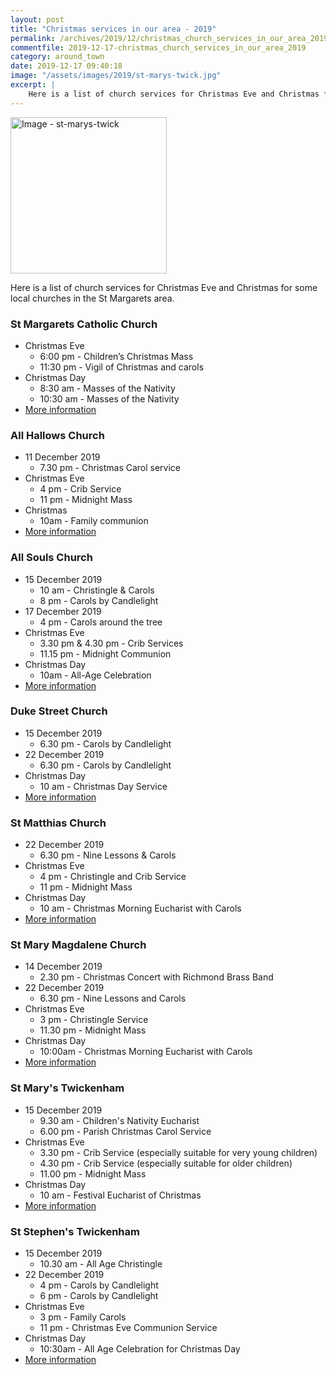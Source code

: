 ```yaml
---
layout: post
title: "Christmas services in our area - 2019"
permalink: /archives/2019/12/christmas_church_services_in_our_area_2019.html
commentfile: 2019-12-17-christmas_church_services_in_our_area_2019
category: around_town
date: 2019-12-17 09:40:18
image: "/assets/images/2019/st-marys-twick.jpg"
excerpt: |
    Here is a list of church services for Christmas Eve and Christmas for some local churches in the St Margarets area.
---
```


<a href="/assets/images/2019/st-marys-twick.jpg" title="Click for a larger image"><img src="/assets/images/2019/st-marys-twick-thumb.jpg" width="250" alt="Image - st-marys-twick"  class="photo right"/></a>


Here is a list of church services for Christmas Eve and Christmas for some local churches in the St Margarets area.

### St Margarets Catholic Church

-  Christmas Eve
    - 6:00 pm - Children’s Christmas Mass
    - 11:30 pm - Vigil of Christmas and carols
-  Christmas Day
    - 8:30 am - Masses of the Nativity
    - 10:30 am - Masses of the Nativity
-   [More information](http://stmargarets-church.co.uk/)

### All Hallows Church

-   11 December 2019
    -   7.30 pm - Christmas Carol service
-   Christmas Eve
    -   4 pm - Crib Service
    -   11 pm - Midnight Mass
-  Christmas
    - 10am - Family communion
-   [More information](https://allhallows-twick.kw01.net/)

### All Souls Church

-   15 December 2019
    -   10 am - Christingle & Carols
    -   8 pm - Carols by Candlelight
-   17 December 2019
    -   4 pm - Carols around the tree
-   Christmas Eve
    -   3.30 pm & 4.30 pm - Crib Services
    -   11.15 pm - Midnight Communion
-   Christmas Day
    -   10am - All-Age Celebration
-   [More information](http://www.allsoulschurch.org.uk/christmas19/)

### Duke Street Church

-   15 December 2019
    -   6.30 pm - Carols by Candlelight
-   22 December 2019
    -   6.30 pm - Carols by Candlelight
-   Christmas Day
    -   10 am - Christmas Day Service
-   [More information](http://www.dukestreetchurch.com/)

### St Matthias Church

-   22 December 2019
    -   6.30 pm - Nine Lessons & Carols
-   Christmas Eve
    -   4 pm - Christingle and Crib Service
    -   11 pm - Midnight Mass
-   Christmas Day
    -  10 am - Christmas Morning Eucharist with Carols
-   [More information](http://www.richmondteamministry.org/events)

### St Mary Magdalene Church

- 14 December 2019
    - 2.30 pm - Christmas Concert with Richmond Brass Band
- 22 December 2019
    - 6.30 pm - Nine Lessons and Carols
-   Christmas Eve
    -   3 pm - Christingle Service
    -   11.30 pm - Midnight Mass
-   Christmas Day
    -  10:00am - Christmas Morning Eucharist with Carols
-   [More information](http://www.richmondteamministry.org/events)

### St Mary's Twickenham

-   15 December 2019
    -   9.30 am - Children's Nativity Eucharist
    -   6.00 pm - Parish Christmas Carol Service
-   Christmas Eve
    -   3.30 pm - Crib Service (especially suitable for very young children)
    -   4.30 pm - Crib Service (especially suitable for older children)
    -   11.00 pm - Midnight Mass
-   Christmas Day
    -   10 am - Festival Eucharist of Christmas
-   [More information](http://www.stmarytwick.org.uk)

### St Stephen's Twickenham

-   15 December 2019
    -   10.30 am - All Age Christingle
-   22 December 2019
    -   4 pm - Carols by Candlelight
    -   6 pm - Carols by Candlelight
-   Christmas Eve
    -   3 pm - Family Carols
    -   11 pm - Christmas Eve Communion Service
-   Christmas Day
    -   10:30am - All Age Celebration for Christmas Day
-   [More information](https://www.st-stephens.org.uk/)
